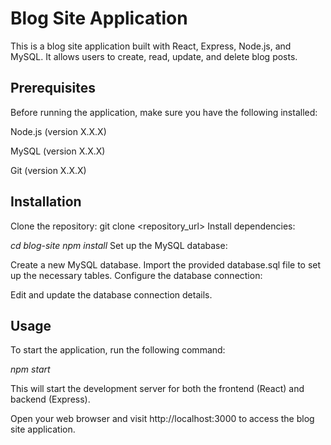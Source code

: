 # Blog Site Application
This is a blog site application built with React, Express, Node.js, and MySQL. It allows users to create, read, update, and delete blog posts.

## Prerequisites
Before running the application, make sure you have the following installed:

Node.js (version X.X.X)

MySQL (version X.X.X)

Git (version X.X.X)

## Installation

Clone the repository:
git clone <repository_url>
Install dependencies:

*cd blog-site*
*npm install*
Set up the MySQL database:

Create a new MySQL database.
Import the provided database.sql file to set up the necessary tables.
Configure the database connection:

Edit and update the database connection details.

## Usage
To start the application, run the following command:

*npm start*

This will start the development server for both the frontend (React) and backend (Express).

Open your web browser and visit http://localhost:3000 to access the blog site application.

